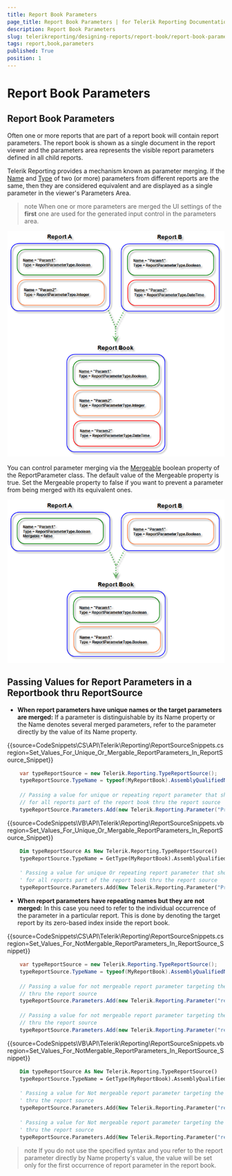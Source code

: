 ```yaml
---
title: Report Book Parameters
page_title: Report Book Parameters | for Telerik Reporting Documentation
description: Report Book Parameters
slug: telerikreporting/designing-reports/report-book/report-book-parameters
tags: report,book,parameters
published: True
position: 1
---
```


# Report Book Parameters



## Report Book Parameters

Often one or more reports that are part of a report book will contain report parameters.           The report book is shown as a single document in the report viewer and the parameters area represents the visible report parameters defined in all child reports.         

Telerik Reporting provides a mechanism known as parameter merging.           If the  [Name](/reporting/api/Telerik.Reporting.IReportParameter#Telerik_Reporting_IReportParameter_Name)            and  [Type](/reporting/api/Telerik.Reporting.IReportParameter#Telerik_Reporting_IReportParameter_Type)            of two (or more) parameters from different reports are the same,           then they are considered equivalent and are displayed as a single parameter in the viewer's Parameters Area.         

>note When one or more parameters are merged the UI settings of the  __first__  one are used for the generated input control in the parameters area.           
  

  ![](images/ReportBook3_MergedParameters.png)

You can control parameter merging via the            [Mergeable](/reporting/api/Telerik.Reporting.IReportParameter#Telerik_Reporting_IReportParameter_Mergeable)  boolean           property of the ReportParameter class. The default value of the Mergeable property is true. Set           the Mergeable property to false if you want to prevent a parameter from being merged with its equivalent ones.           

  ![](images/ReportBook4_MergedParameters2.png)

## Passing Values for Report Parameters in a Reportbook thru ReportSource

* __When report parameters have unique names or the target parameters are merged:__                If a parameter is distinguishable by its Name property or the Name denotes several merged parameters,               refer to the parameter directly by the value of its Name property.             

{{source=CodeSnippets\CS\API\Telerik\Reporting\ReportSourceSnippets.cs region=Set_Values_For_Unique_Or_Mergable_ReportParameters_In_ReportSource_Snippet}}
  ````c#
	  var typeReportSource = new Telerik.Reporting.TypeReportSource();
	  typeReportSource.TypeName = typeof(MyReportBook).AssemblyQualifiedName;
	  
	  // Passing a value for unique or repeating report parameter that should have one and the same value
	  // for all reports part of the report book thru the report source
	  typeReportSource.Parameters.Add(new Telerik.Reporting.Parameter("ProductCategory", "Bikes"));
````
{{source=CodeSnippets\VB\API\Telerik\Reporting\ReportSourceSnippets.vb region=Set_Values_For_Unique_Or_Mergable_ReportParameters_In_ReportSource_Snippet}}
  ````vb
	  Dim typeReportSource As New Telerik.Reporting.TypeReportSource()
	  typeReportSource.TypeName = GetType(MyReportBook).AssemblyQualifiedName
	  
	  ' Passing a value for unique Or repeating report parameter that should have one And the same value
	  ' for all reports part of the report book thru the report source
	  typeReportSource.Parameters.Add(New Telerik.Reporting.Parameter("ProductCategory", "Bikes"))
````

* __When report parameters have repeating names but they are not merged:__                In this case you need to refer to the individual occurrence of the parameter in a particular report.               This is done by denoting the target report by its zero-based index inside the report book.             

{{source=CodeSnippets\CS\API\Telerik\Reporting\ReportSourceSnippets.cs region=Set_Values_For_NotMergable_ReportParameters_In_ReportSource_Snippet}}
  ````c#
	  var typeReportSource = new Telerik.Reporting.TypeReportSource();
	  typeReportSource.TypeName = typeof(MyReportBook).AssemblyQualifiedName;
	  
	  // Passing a value for not mergeable report parameter targeting the FIRST report in the report book
	  // thru the report source
	  typeReportSource.Parameters.Add(new Telerik.Reporting.Parameter("reports(0).ClientID", 102));
	  
	  // Passing a value for not mergeable report parameter targeting the SECOND report in the report book
	  // thru the report source
	  typeReportSource.Parameters.Add(new Telerik.Reporting.Parameter("reports(1).ClientID", 103));
  ````
{{source=CodeSnippets\VB\API\Telerik\Reporting\ReportSourceSnippets.vb region=Set_Values_For_NotMergable_ReportParameters_In_ReportSource_Snippet}}
  ````vb
	  Dim typeReportSource As New Telerik.Reporting.TypeReportSource()
	  typeReportSource.TypeName = GetType(MyReportBook).AssemblyQualifiedName
	  
	  ' Passing a value for Not mergeable report parameter targeting the FIRST report in the report book
	  ' thru the report source
	  typeReportSource.Parameters.Add(New Telerik.Reporting.Parameter("reports(0).ClientID", 102))
	  
	  ' Passing a value for Not mergeable report parameter targeting the SECOND report in the report book
	  ' thru the report source
	  typeReportSource.Parameters.Add(New Telerik.Reporting.Parameter("reports(1).ClientID", 103))
  ````

   >note If you do not use the specified syntax and you refer to the report parameter directly by Name property's value,                 the value will be set only for the first occurrence of report parameter in the report book.               
